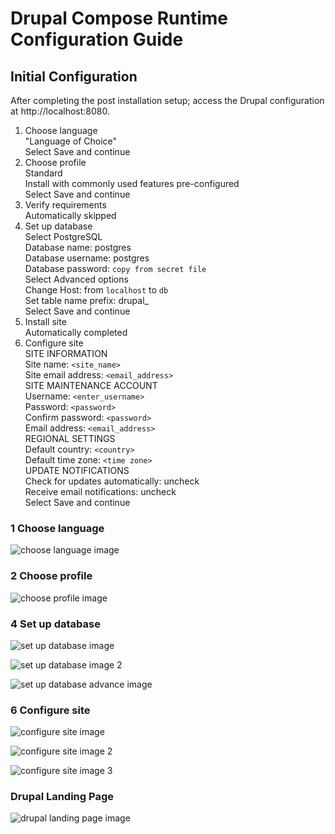 # Drupal Compose Runtime Configuration Guide


## Initial Configuration


After completing the post installation setup; access the Drupal 
configuration at http://localhost:8080.


1. Choose language  
   "Language of Choice"  
   Select Save and continue  
2. Choose profile  
   Standard  
   Install with commonly used features pre-configured  
   Select Save and continue  
3. Verify requirements  
   Automatically skipped  
4. Set up database  
   Select PostgreSQL  
   Database name: postgres  
   Database username: postgres  
   Database password: `copy from secret file`  
   Select Advanced options  
   Change Host: from `localhost` to `db`  
   Set table name prefix: drupal_  
   Select Save and continue  
5. Install site  
   Automatically completed  
6. Configure site  
   SITE INFORMATION  
     Site name: `<site_name>`  
     Site email address: `<email_address>`  
   SITE MAINTENANCE ACCOUNT  
     Username: `<enter_username>`  
     Password: `<password>`  
     Confirm password: `<password>`  
     Email address: `<email_address>`  
   REGIONAL SETTINGS  
     Default country: `<country>`  
     Default time zone: `<time zone>`  
  UPDATE NOTIFICATIONS  
     Check for updates automatically: uncheck  
     Receive email notifications: uncheck  
  Select Save and continue  


### 1 Choose language


![choose language image](./image/drupal_1_choose_language "Choose language")


### 2 Choose profile


![choose profile image](./image/drupal_2_choose_profile "Choose profile")


### 4 Set up database


![set up database image](./image/drupal_4_set_up_database "Set up database")

![set up database image 2](./image/drupal_4_set_up_database_2 "Set up database continued")

![set up database advance image](./image/drupal_4_set_up_database_advance "Set up database advance options")


### 6 Configure site


![configure site image](./image/drupal_6_configure_site "Configure site")

![configure site image 2](./image/drupal_6_configure_site_2 "Configure site continued")

![configure site image 3](./image/drupal_6_configure_site_3 "Configure site continued")


### Drupal Landing Page


![drupal landing page image](./image/drupal_landing_page "Drupal landing page")
